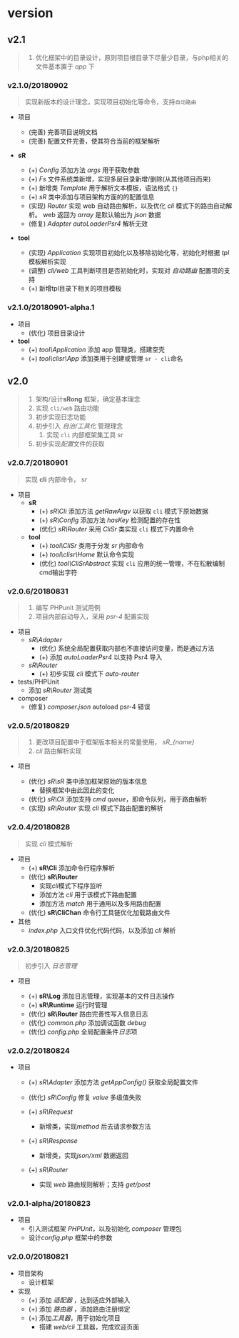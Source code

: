 # version

## v2.1

> 1. 优化框架中的目录设计，原则项目根目录下尽量少目录，与php相关的文件基本置于 *app* 下

### v2.1.0/20180902

> 实现新版本的设计理念，实现项目初始化等命令，支持``自动路由``

- 项目

  - (完善) 完善项目说明文档
  - (完善) 配置文件完善，使其符合当前的框架解析

- **sR**
  - (+) *Config* 添加方法 *args* 用于获取参数
  - (+) *Fs* 文件系统类新增，实现多层目录新增/删除(从其他项目而来)
  - (+) 新增类 *Template* 用于解析文本模板，语法格式 ``{}``
  - (+) *sR* 类中添加与项目架构方面的的配置信息
  - (实现) *Router* 实现 web 自动路由解析，以及优化 *cli* 模式下的路由自动解析。 web 返回为 *array* 是默认输出为 *json* 数据
  - (修复) *Adapter*  *autoLoaderPsr4* 解析无效

- **tool**

  - (实现) *Application* 实现项目初始化以及移除初始化等，初始化时根据 *tpl* 模板解析实现
  - (调整) *cli/web* 工具判断项目是否初始化时，实现对 *自动路由* 配置项的支持
  - (+) 新增tpl目录下相关的项目模板


### v2.1.0/20180901-alpha.1

- 项目
  - (优化) 项目目录设计
- **tool**
  - (+) *tool\Application* 添加 app 管理类，搭建空壳
  - (+) *tool\clisr\App* 添加类用于创建或管理 ``sr - cli``命名

## v2.0

> 1. 架构/设计**sRong** 框架，确定基本理念
> 2. 实现 ``cli/web`` 路由功能
> 3. 初步实现日志功能
> 4. 初步引入 *自治/工具化* 管理理念
>    1. 实现 ``cli`` 内部框架集工具 *sr*
> 5. 初步实现*配置*文件的获取

### v2.0.7/20180901

> 实现 **cli** 内部命令， *sr* 

- 项目
  - **sR**
    - (+) *sR\Cli*  添加方法 *getRawArgv* 以获取 ``cli`` 模式下原始数据
    - (+) *sR\Config* 添加方法 *hasKey* 检测配置的存在性
    - (优化) *sR\Router*  采用 *CliSr* 类实现 ``cli`` 模式下内置命令
  - **tool**
    - (+) *tool\CliSr* 类用于分发 *sr* 内部命令
    - (+) *tool\clisr\Home* 默认命令实现
    - (优化) *tool\CliSrAbstract* 实现 ``cli`` 应用的统一管理，不在松散编制 cmd输出字符

### v2.0.6/20180831

> 1. 编写 PHPunit 测试用例
> 2. 项目内部自动导入，采用 *psr-4* 配置实现

- 项目
    - *sR\Adapter* 
        - (优化) 系统全局配置获取内部也不直接访问变量，而是通过方法
        - (+) 添加 *autoLoaderPsr4* 以支持 Psr4 导入
    - *sR\Router*
        - (+) 初步实现 *cli* 模式下 *auto-router*
- tests/PHPUnit
    - 添加 *sR\Router* 测试类
- composer
    - (修复) *composer.json*  autoload psr-4 错误


### v2.0.5/20180829

> 1. 更改项目配置中于框架版本相关的常量使用， *sR_{name}*
> 2. *cli* 路由解析实现

- 项目

  - (优化) *sR\sR* 类中添加框架原始的版本信息
    - 替换框架中由此因此的变化
  - (优化) *sR\Cli* 添加支持 *cmd queue*，即命令队列，用于路由解析
  - (实现) *sR\Router* 实现 *cli* 模式下路由配置的解析


### v2.0.4/20180828

> 实现 *cli* 模式解析

- 项目
  - (+) **sR\Cli** 添加命令行程序解析
  - (优化) **sR\Router** 
    - 实现*cli*模式下程序监听
    - 添加方法 *cli* 用于该模式下路由配置
    - 添加方法 *match* 用于通用以及多用路由配置
  - (优化) **sR\CliChan** 命令行工具链优化加载路由文件
- 其他
  - *index.php* 入口文件优化代码代码，以及添加 *cli* 解析



### v2.0.3/20180825

> 初步引入 *日志管理* 

- 项目

  - (+) **sR\Log** 添加日志管理，实现基本的文件日志操作
  - (+) **sR\Runtime**  运行时管理
  - (优化) **sR\Router** 路由完善性写入信息日志
  - (优化) *common.php* 添加调试函数 *debug*
  - (优化) *config.php* 全局配置条件*日志*项


### v2.0.2/20180824

- 项目

  - (+) *sR\Adapter* 添加方法 *getAppConfig()* 获取全局配置文件
  - (优化) *sR\Config* 修复 *value* 多级值失败
  - (+) *sR\Request* 

    - 新增类，实现*method* 后去请求参数方法
  - (+) *sR\Response* 

      - 新增类，实现*json/xml* 数据返回
  - (+) *sR\Router*
      - 实现 *web* 路由规则解析；支持 *get/post*

### v2.0.1-alpha/20180823

- 项目
  - 引入测试框架 *PHPUnit*，以及初始化 *composer* 管理包
  - 设计*config.php* 框架中的参数



### v2.0.0/20180821

- 项目架构
  - 设计框架
- 实现
  - (+) 添加 *适配器* ，达到适应外部输入
  - (+) 添加 *路由器* ，添加路由注册绑定
  - (+) 添加*工具器*，用于初始化项目
    - 搭建 *web/cli* 工具器，完成欢迎页面